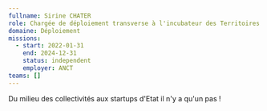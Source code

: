 ```yaml
---
fullname: Sirine CHATER
role: Chargée de déploiement transverse à l'incubateur des Territoires
domaine: Déploiement
missions:
  - start: 2022-01-31
    end: 2024-12-31
    status: independent
    employer: ANCT
teams: []
---
```

Du milieu des collectivités aux startups d'Etat il n'y a qu'un pas !